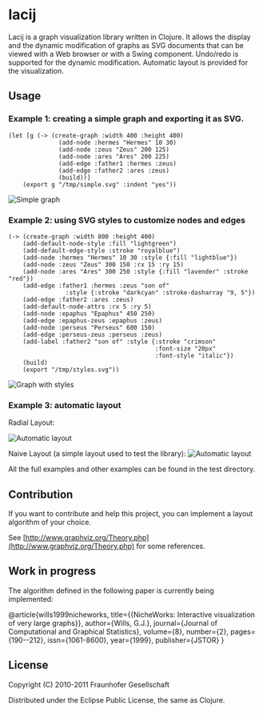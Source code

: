 # lacij

Lacij is a graph visualization library written in Clojure. It allows the display
and the dynamic modification of graphs as SVG documents that can be viewed
with a Web browser or with a Swing component. Undo/redo is supported for the
dynamic modification. Automatic layout is provided for the visualization.

## Usage

### Example 1: creating a simple graph and exporting it as SVG.

    (let [g (-> (create-graph :width 400 :height 400)
                  (add-node :hermes "Hermes" 10 30)
                  (add-node :zeus "Zeus" 200 125)
                  (add-node :ares "Ares" 200 225)
                  (add-edge :father1 :hermes :zeus)
                  (add-edge :father2 :ares :zeus)
                  (build))]
        (export g "/tmp/simple.svg" :indent "yes"))

![Simple graph](https://github.com/pallix/lacij/raw/master/resources/lacij/examples/simple.png)

### Example 2: using SVG styles to customize nodes and edges

    (-> (create-graph :width 800 :height 400)
        (add-default-node-style :fill "lightgreen")
        (add-default-edge-style :stroke "royalblue")
        (add-node :hermes "Hermes" 10 30 :style {:fill "lightblue"})
        (add-node :zeus "Zeus" 300 150 :rx 15 :ry 15)
        (add-node :ares "Ares" 300 250 :style {:fill "lavender" :stroke "red"})
        (add-edge :father1 :hermes :zeus "son of"
                    :style {:stroke "darkcyan" :stroke-dasharray "9, 5"})
        (add-edge :father2 :ares :zeus)
        (add-default-node-attrs :rx 5 :ry 5)
        (add-node :epaphus "Epaphus" 450 250)
        (add-edge :epaphus-zeus :epaphus :zeus)
        (add-node :perseus "Perseus" 600 150)
        (add-edge :perseus-zeus :perseus :zeus)
        (add-label :father2 "son of" :style {:stroke "crimson"
                                             :font-size "20px"
                                             :font-style "italic"})
        (build)
        (export "/tmp/styles.svg"))

![Graph with styles](https://github.com/pallix/lacij/raw/master/resources/lacij/examples/styles.png)


### Example 3: automatic layout

Radial Layout:

![Automatic layout](https://github.com/pallix/lacij/raw/master/resources/lacij/examples/radial.png)

Naive Layout (a simple layout used to test the library):
![Automatic layout](https://github.com/pallix/lacij/raw/master/resources/lacij/examples/layout1.png)

All the full examples and other examples can be found in the test directory.

## Contribution

If you want to contribute and help this project, you can implement a layout algorithm of your choice.

See [http://www.graphviz.org/Theory.php](http://www.graphviz.org/Theory.php) for some references.

## Work in progress

The algorithm defined in the following paper is currently being implemented:

@article{wills1999nicheworks,
  title={{NicheWorks: Interactive visualization of very large graphs}},
  author={Wills, G.J.},
  journal={Journal of Computational and Graphical Statistics},
  volume={8},
  number={2},
  pages={190--212},
  issn={1061-8600},
  year={1999},
  publisher={JSTOR}
 }


## License

Copyright (C) 2010-2011 Fraunhofer Gesellschaft

Distributed under the Eclipse Public License, the same as Clojure.

